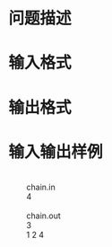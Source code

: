 

# 问题描述



# 输入格式



# 输出格式



# 输入输出样例


<div> </div>
<div style="text-indent: 24pt;"><span>chain.in</span></div>
<div style="text-indent: 24pt;">4</div>
<div style="text-indent: 24pt;"> </div>
<div style="text-indent: 24pt;"><span>chain.out</span></div>
<div style="text-indent: 24pt;">3</div>
<div style="text-indent: 24pt;">1 2 4</div>
